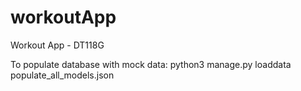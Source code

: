 # workoutApp
Workout App - DT118G

To populate database with mock data:
python3 manage.py loaddata populate_all_models.json
